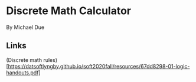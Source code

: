 # Discrete Math Calculator
By Michael Due

## Links
(Discrete math rules)[https://datsoftlyngby.github.io/soft2020fall/resources/67dd8298-01-logic-handouts.pdf]